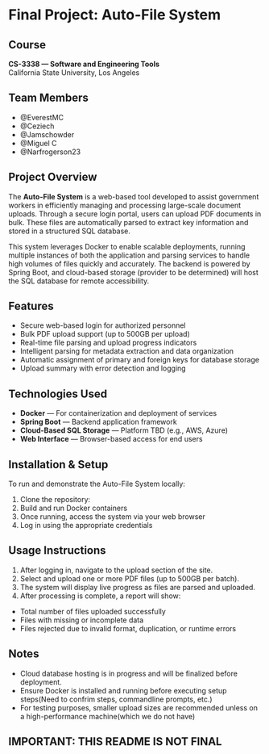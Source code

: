 # Final Project: Auto-File System

## Course
**CS-3338 — Software and Engineering Tools**  
California State University, Los Angeles

## Team Members
- @EverestMC  
- @Ceziech  
- @Jamschowder  
- @Miguel C  
- @Narfrogerson23  

## Project Overview
The **Auto-File System** is a web-based tool developed to assist government workers in efficiently managing and processing large-scale document uploads. Through a secure login portal, users can upload PDF documents in bulk. These files are automatically parsed to extract key information and stored in a structured SQL database.

This system leverages Docker to enable scalable deployments, running multiple instances of both the application and parsing services to handle high volumes of files quickly and accurately. The backend is powered by Spring Boot, and cloud-based storage (provider to be determined) will host the SQL database for remote accessibility.

## Features
- Secure web-based login for authorized personnel
- Bulk PDF upload support (up to 500GB per upload)
- Real-time file parsing and upload progress indicators
- Intelligent parsing for metadata extraction and data organization
- Automatic assignment of primary and foreign keys for database storage
- Upload summary with error detection and logging

## Technologies Used
- **Docker** — For containerization and deployment of services
- **Spring Boot** — Backend application framework
- **Cloud-Based SQL Storage** — Platform TBD (e.g., AWS, Azure)
- **Web Interface** — Browser-based access for end users

## Installation & Setup
To run and demonstrate the Auto-File System locally:

1. Clone the repository:
2. Build and run Docker containers
3. Once running, access the system via your web browser
4. Log in using the appropriate credentials

## Usage Instructions
1. After logging in, navigate to the upload section of the site.
2. Select and upload one or more PDF files (up to 500GB per batch).
3. The system will display live progress as files are parsed and uploaded.
4. After processing is complete, a report will show:
  - Total number of files uploaded successfully
  - Files with missing or incomplete data
  - Files rejected due to invalid format, duplication, or runtime errors

## Notes
- Cloud database hosting is in progress and will be finalized before deployment.
- Ensure Docker is installed and running before executing setup steps(Need to confrim steps, commandline prompts, etc.)
- For testing purposes, smaller upload sizes are recommended unless on a high-performance machine(which we do not have)

## IMPORTANT: THIS README IS NOT FINAL
